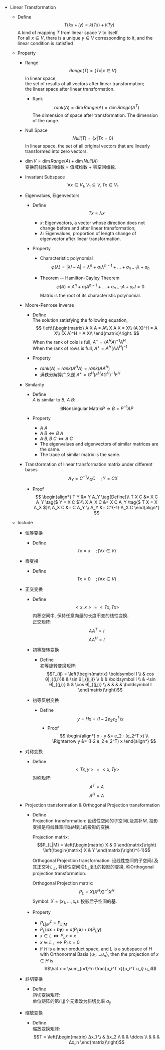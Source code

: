 * Linear Transformation
  - Define
    $$T(k x + l y) = k(T x) + l(T y)$$
    A kind of mapping $T$ from linear space $V$ to itself.  
    For all $x \in V$, there is a unique $y \in V$ corresponding to it, and the linear condition is satisfied

  - Property
    - Range 
      $$Range(T)=\{T x | x \in V\}$$
      In linear space,  
      the set of results of all vectors after linear transformation;   
      the linear space after linear transformation.

      - Rank
        $$rank(A) = \dim Range(A) = \dim Range(A^T)$$
        The dimension of space after transformation.
        The dimension of the range.

    - Null Space
      $$Null(T) = \{x | T x = 0\}$$
      In linear space, the set of all original vectors that are linearly transformed into zero vectors.

    - $\dim V = \dim Range(A) + \dim Null(A)$  
      变换前线性空间维数 = 值域维数 + 零空间维数. 

    - Invariant Subspace
      $$\forall x \in V_1, V_1 \subseteq V, T x \in V_1$$

    * Eigenvalues, Eigenvectors
      - Define
        $$T x = λ x$$
        - $x$: Eigenvectors, a vector whose direction does not change before and after linear transformation;  
        - $λ$: Eigenvalues, proportion of length change of eigenvector after linear transformation.

      - Property
        - Characteristic polynomial
          $$\varphi(λ) = |λ I - A| = λ^n + a_1 λ^{n-1} + ... + a_{n-1} λ + a_n$$

        - Theorem -- Hamilton-Cayley Theorem
          $$\varphi(A) = A^n + a_1 A^{n-1}+ ... +a_{n-1} A + a_n I = 0$$
          Matrix is the root of its characteristic polynomial.

    * Moore-Penrose Inverse
      - Define  
        The solution satisfying the following equation,
        $$ 
          \left\{\begin{matrix}
            A X A = A\\
            X A X = X\\
            (A X)^H = A X\\
            (X A)^H = A X\\
          \end{matrix}\right.
        $$
        When the rank of cols is full, $A^+ = (A^H A)^{-1} A^H$   
        When the rank of rows is full,  $A^+ = A^H (A A^H)^{-1}$

      - Property
        - $rank(A) = rank(A^H A) = rank(A A^H)$
        - 满秩分解算广义逆 $A^+ = G^H (F^H A G^H)^{-1} F^H$

    * Similarity
      - Define  
        $A$ is similar to $B$, $A ~ B$:
        $$\exists \text{Nonsingular Matrix}P \Rightarrow B = P^{-1} A P$$

      - Property 
        - $A ~ A$ 
        - $A ~ B \Leftrightarrow B ~ A$ 
        - $A ~ B, B ~ C \Leftrightarrow A ~ C$
        - The eigenvalues and eigenvectors of similar matrices are the same.
        - The trace of similar matrix is the same.

    - Transformation of linear transformation matrix under different bases
      $$A_Y = C^{-1} A_X C \quad ; Y = C X$$

      - Proof
        $$
        \begin{align*}
          T Y &= Y A_Y     \tag{Define}\\ 
          T X C &= X C A_Y   \tag{$ Y = X C $}\\
          X A_X C &= X C A_Y   \tag{$ T X = X A_X $}\\
          A_X C &= C A_Y  \\
          A_Y &= C^{-1} A_X C
        \end{align*}
        $$
        
  - Include
    * 恒等变换
      - Define
        $$T x = x \quad ;(\forall x \in V)$$

    * 零变换
      - Define  
        $$T x = 0 \quad ;(\forall x \in V)$$

    * 正交变换
      - Define
        $$<x, x> = <T x, T x>$$
        内积空间中, 保持任意向量的长度不变的线性变换.  
        正交矩阵:  
          $$A A^T = I$$
          $$A A^H = I$$

      * 初等旋转变换
        - Define  
          初等旋转变换矩阵:  
          $$T_{ij} = \left(\begin{matrix}
            \boldsymbol  I \\ & cos θ|_{(i,i)}&  & \sin θ|_{(i,j)} \\ & & \boldsymbol  I \\ & -\sin θ|_{(j,i)} & & \cos θ|_{(j,j)} \\ & & & & \boldsymbol  I
          \end{matrix}\right)$$

      * 初等反射变换
        - Define  
          $$y = H x = (I - 2 e_2 e_2^T) x$$
          - Proof  
            $$
            \begin{align*}
              x - y &= e_2 · (e_2^T x)  \\
              \Rightarrow y &= (I-2 e_2 e_2^T) x
            \end{align*}
            $$

    * 对称变换
      - Define
        $$<T x, y> = <x, T y>$$
        对称矩阵:
          $$A^T = A$$
          $$A^H = A$$

    * Projection transformation & Orthogonal Projection transformation
      - Define  
        Projection transformation: 设线性空间的子空间$L$及其补$M$, 投影变换是将线性空间沿$M$到$L$的投影的变换.  

        Projection matrix:  
        $$P_{L|M} = \left(\begin{matrix} X & 0 \end{matrix}\right) \left(\begin{matrix} X & Y \end{matrix}\right)^{-1}$$

        Orthogonal Projection transformation: 设线性空间的子空间$L$及其正交补$L_\bot$, 将线性空间沿$L_\bot$到$L$的投影的变换, 称Orthogonal projection transformation.  

        Orthogonal Projection matrix:  
          $$P_L = X(X^H X)^{-1}X^H$$
          Symbol: $X = (x_1, ... , x_r)$: 投影后子空间的基.

      - Property  
        - $P_{L|M}^2 = P_{L|M}$ 
        - $P_L (a \boldsymbol x + b \boldsymbol y) = a (P_L \boldsymbol x) + b (P_L \boldsymbol y)$
        - $x \in L \Leftrightarrow P_L x = x$
        - $x \in L_\bot \Leftrightarrow P_L x = 0$
        - if $H$ is a inner product space, and $L$ is a subspace of $H$ with Orthonormal Basis $\{u_1, ...u_n\}$, then the projection of $x \in H$ is
          $$\hat x = \sum_{i=1}^n \frac{u_i^T x}{u_i^T u_i} u_i$$ 

    * 斜切变换
      - Define  
        斜切变换矩阵:  
          单位矩阵的第(i,j)个元素改为斜切比率 $a_{ij}$

    * 缩放变换
      - Define  
        缩放变换矩阵:
        $$T = \left(\begin{matrix} Δx_1 \\ & Δx_2 \\ & & \ddots \\ & & & Δx_n \end{matrix}\right)$$
